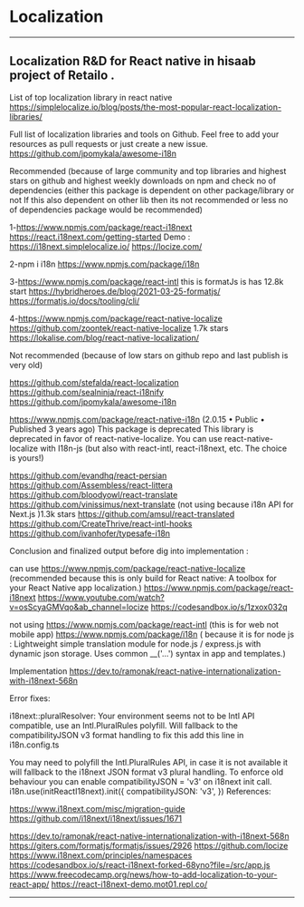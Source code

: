 # Localization

---

## Localization R&D for React native in hisaab project of Retailo .

List of top localization library in react native
https://simplelocalize.io/blog/posts/the-most-popular-react-localization-libraries/

Full list of localization libraries and tools on Github. Feel free to add your resources as pull requests or just create a new issue.
https://github.com/jpomykala/awesome-i18n

Recommended (because of large community and top libraries and highest stars on github and highest weekly downloads on npm and check no of dependencies (either this package is dependent on other package/library or not If this also dependent on other lib then its not recommended or less no of dependencies package would be recommended)

1-https://www.npmjs.com/package/react-i18next
https://react.i18next.com/getting-started
Demo : https://i18next.simplelocalize.io/
https://locize.com/

2-npm i i18n
https://www.npmjs.com/package/i18n

3-https://www.npmjs.com/package/react-intl this is formatJs is has 12.8k start
https://hybridheroes.de/blog/2021-03-25-formatjs/
https://formatjs.io/docs/tooling/cli/

4-https://www.npmjs.com/package/react-native-localize
https://github.com/zoontek/react-native-localize 1.7k stars
https://lokalise.com/blog/react-native-localization/

Not recommended (because of low stars on github repo and last publish is very old)

https://github.com/stefalda/react-localization
https://github.com/sealninja/react-i18nify
https://github.com/jpomykala/awesome-i18n

https://www.npmjs.com/package/react-native-i18n (2.0.15 • Public • Published 3 years ago)
This package is deprecated
This library is deprecated in favor of react-native-localize. You can use react-native-localize with I18n-js (but also with react-intl, react-i18next, etc. The choice is yours!)

https://github.com/evandhq/react-persian
https://github.com/Assembless/react-littera
https://github.com/bloodyowl/react-translate
https://github.com/vinissimus/next-translate (not using because i18n API for Next.js )1.3k stars
https://github.com/amsul/react-translated
https://github.com/CreateThrive/react-intl-hooks
https://github.com/ivanhofer/typesafe-i18n

Conclusion and finalized output before dig into implementation :

can use
https://www.npmjs.com/package/react-native-localize (recommended because this is only build for React native: A toolbox for your React Native app localization.)
https://www.npmjs.com/package/react-i18next
https://www.youtube.com/watch?v=osScyaGMVqo&ab_channel=locize
https://codesandbox.io/s/1zxox032q

not using
https://www.npmjs.com/package/react-intl (this is for web not mobile app)
https://www.npmjs.com/package/i18n ( because it is for node js : Lightweight simple translation module for node.js / express.js with dynamic json storage. Uses common \_\_('...') syntax in app and templates.)

Implementation
https://dev.to/ramonak/react-native-internationalization-with-i18next-568n

Error fixes:

i18next::pluralResolver: Your environment seems not to be Intl API compatible, use an Intl.PluralRules polyfill. Will fallback to the compatibilityJSON v3 format handling
to fix this add this line in i18n.config.ts

You may need to polyfill the Intl.PluralRules API, in case it is not available it will fallback to the i18next JSON format v3 plural handling.
To enforce old behaviour you can enable compatibilityJSON = 'v3' on i18next init call.
i18n.use(initReactI18next).init({
compatibilityJSON: 'v3',
})
References:

https://www.i18next.com/misc/migration-guide
https://github.com/i18next/i18next/issues/1671

https://dev.to/ramonak/react-native-internationalization-with-i18next-568n
https://giters.com/formatjs/formatjs/issues/2926
https://github.com/locize
https://www.i18next.com/principles/namespaces
https://codesandbox.io/s/react-i18next-forked-68yno?file=/src/app.js
https://www.freecodecamp.org/news/how-to-add-localization-to-your-react-app/
https://react-i18next-demo.mot01.repl.co/

---
